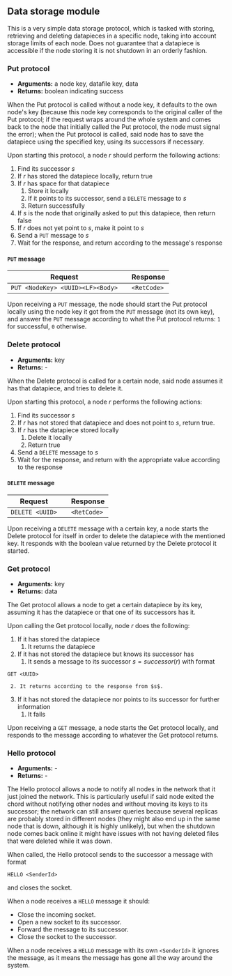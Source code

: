 ## Data storage module

This is a very simple data storage protocol, which is tasked with storing, retrieving and deleting datapieces in a specific node, taking into account storage limits of each node. Does not guarantee that a datapiece is accessible if the node storing it is not shutdown in an orderly fashion.

### Put protocol

- **Arguments:** a node key, datafile key, data
- **Returns:** boolean indicating success

When the Put protocol is called without a node key, it defaults to the own node's key (because this node key corresponds to the original caller of the Put protocol; if the request wraps around the whole system and comes back to the node that initially called the Put protocol, the node must signal the error); when the Put protocol is called, said node has to save the datapiece using the specified key, using its successors if necessary.

Upon starting this protocol, a node $r$ should perform the following actions:

1. Find its successor $s$
2. If $r$ has stored the datapiece locally, return true
3. If $r$ has space for that datapiece
   1. Store it locally
   2. If it points to its successor, send a `DELETE` message to $s$
   3. Return successfully
4. If $s$ is the node that originally asked to put this datapiece, then return false
5. If $r$ does not yet point to $s$, make it point to $s$
6. Send a `PUT` message to $s$
7. Wait for the response, and return according to the message's response

#### `PUT` message

| **Request**                      | | **Response** |
|----------------------------------|-|--------------|
| `PUT <NodeKey> <UUID><LF><Body>` | | `<RetCode>`  |

Upon receiving a `PUT` message, the node should start the Put protocol locally using the node key it got from the `PUT` message (not its own key), and answer the `PUT` message according to what the Put protocol returns: `1` for successful, `0` otherwise.

### Delete protocol

- **Arguments:** key
- **Returns:** -

When the Delete protocol is called for a certain node, said node assumes it has that datapiece, and tries to delete it.

Upon starting this protocol, a node $r$ performs the following actions:

1. Find its successor $s$
2. If $r$ has not stored that datapiece and does not point to $s$, return true.
3. If $r$ has the datapiece stored locally
   1. Delete it locally
   2. Return true
4. Send a `DELETE` message to $s$
5. Wait for the response, and return with the appropriate value according to the response

#### `DELETE` message

| **Request**     | | **Response** |
|-----------------|-|--------------|
| `DELETE <UUID>` | | `<RetCode>`  |

Upon receiving a `DELETE` message with a certain key, a node starts the Delete protocol for itself in order to delete the datapiece with the mentioned key. It responds with the boolean value returned by the Delete protocol it started.

### Get protocol

- **Arguments:** key
- **Returns:** data

The Get protocol allows a node to get a certain datapiece by its key, assuming it has the datapiece or that one of its successors has it.

Upon calling the Get protocol locally, node $r$ does the following:

1. If it has stored the datapiece
     1. It returns the datapiece
2. If it has not stored the datapiece but knows its successor has
     1. It sends a message to its successor $s = successor(r)$ with format
```
GET <UUID>
```

     2. It returns according to the response from $s$.
3. If it has not stored the datapiece nor points to its successor for further information
     1. It fails

Upon receiving a `GET` message, a node starts the Get protocol locally, and responds to the message according to whatever the Get protocol returns.


### Hello protocol

- **Arguments:** -
- **Returns:** -

The Hello protocol allows a node to notify all nodes in the network that it just joined the network. This is particularly useful if said node exited the chord without notifying other nodes and without moving its keys to its successor; the network can still answer queries because several replicas are probably stored in different nodes (they might also end up in the same node that is down, although it is highly unlikely), but when the shutdown node comes back online it might have issues with not having deleted files that were deleted while it was down.

When called, the Hello protocol sends to the successor a message with format

```
HELLO <SenderId>
```

and closes the socket.

When a node receives a `HELLO` message it should:

- Close the incoming socket.
- Open a new socket to its successor.
- Forward the message to its successor.
- Close the socket to the successor.

When a node receives a `HELLO` message with its own `<SenderId>` it ignores the message, as it means the message has gone all the way around the system.
